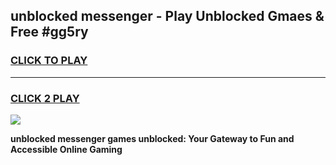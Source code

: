 
## unblocked messenger - Play Unblocked Gmaes & Free #gg5ry
<h3>
<a href="https://news.freeplayer.one?title=unblocked_messenger&ref=27F">CLICK TO PLAY</a></h3>
<hr>

<h3>
<a href="https://news.freeplayer.one?title=unblocked_messenger&ref=27F">CLICK 2 PLAY</a>
  
</h3>

<a href="https://news.freeplayer.one?title=unblocked_messenger&ref=27F/"><img src="https://clearcache.store/games.png"></a>


**unblocked messenger games unblocked: Your Gateway to Fun and Accessible Online Gaming**
